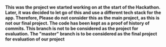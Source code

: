 **This was the project we started working on at the start of the Hackathon. Later, it was decided to let go of this and use a different tech stack for the app. Therefore, Please do not consider this as the main project, as this is not our final project. The code has been kept as a proof of history of commits. This branch is not to be considered as the project for evaluation. The "master" branch is to be considered as the final project for evaluation of our project**
